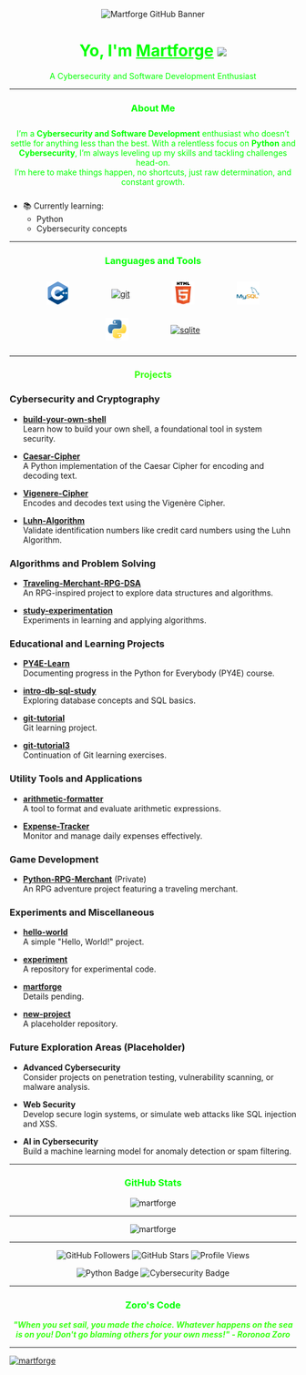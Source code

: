 <!-- GitHub Banner -->
<p align="center">
  <img src="https://github.com/martforge/martforge/blob/main/images/MartforgeGithubBanner4.gif" alt="Martforge GitHub Banner" />
</p>

<h1 align="center"><b style="color: #00ff00;">Yo, I'm </b><a href="https://github.com/martforge" style="color: #00ff00;">Martforge</a> <img src="https://media.giphy.com/media/hvRJCLFzcasrR4ia7z/giphy.gif" width="30"></h1>

<p align="center" style="color: #00ff00;">A Cybersecurity and Software Development Enthusiast</p>

---

<h3 align="center" style="color: #00ff00;">About Me</h3>
<p align="center" style="color: #00ff00; padding: 10px 0;">I’m a <b>Cybersecurity and Software Development</b> enthusiast who doesn’t settle for anything less than the best. With a relentless focus on <b>Python</b> and <b>Cybersecurity</b>, I’m always leveling up my skills and tackling challenges head-on. <br> I’m here to make things happen, no shortcuts, just raw determination, and constant growth.</p>

- 📚 Currently learning:
  - Python
  - Cybersecurity concepts

---

<h3 align="center" style="color: #00ff00;">Languages and Tools</h3>
<p align="center"> 
  <a href="https://www.w3schools.com/cpp/" target="_blank" rel="noreferrer" style="display: inline-block; margin: 0 25px; padding: 10px; vertical-align: middle;"> 
    <img src="https://raw.githubusercontent.com/devicons/devicon/master/icons/cplusplus/cplusplus-original.svg" alt="cplusplus" width="40" height="40"/> 
  </a>
  <a href="https://git-scm.com/" target="_blank" rel="noreferrer" style="display: inline-block; margin: 0 25px; padding: 10px; vertical-align: middle;"> 
    <img src="https://www.vectorlogo.zone/logos/git-scm/git-scm-icon.svg" alt="git" width="40" height="40"/> 
  </a>
  <a href="https://www.w3.org/html/" target="_blank" rel="noreferrer" style="display: inline-block; margin: 0 25px; padding: 10px; vertical-align: middle;"> 
    <img src="https://raw.githubusercontent.com/devicons/devicon/master/icons/html5/html5-original-wordmark.svg" alt="html5" width="40" height="40"/> 
  </a>
  <a href="https://www.mysql.com/" target="_blank" rel="noreferrer" style="display: inline-block; margin: 0 25px; padding: 10px; vertical-align: middle;"> 
    <img src="https://raw.githubusercontent.com/devicons/devicon/master/icons/mysql/mysql-original-wordmark.svg" alt="mysql" width="40" height="40"/> 
  </a>
  <a href="https://www.python.org" target="_blank" rel="noreferrer" style="display: inline-block; margin: 0 25px; padding: 10px; vertical-align: middle;"> 
    <img src="https://raw.githubusercontent.com/devicons/devicon/master/icons/python/python-original.svg" alt="python" width="40" height="40"/> 
  </a>
  <a href="https://www.sqlite.org/" target="_blank" rel="noreferrer" style="display: inline-block; margin: 0 25px; padding: 10px; vertical-align: middle;"> 
    <img src="https://www.vectorlogo.zone/logos/sqlite/sqlite-icon.svg" alt="sqlite" width="40" height="40"/> 
  </a> 
</p>

---

<h3 align="center" style="color: #39FF14;">Projects</h3>

### **Cybersecurity and Cryptography**
- **[build-your-own-shell](https://github.com/martforge/build-your-own-shell)**  
  Learn how to build your own shell, a foundational tool in system security.
  
- **[Caesar-Cipher](https://github.com/martforge/Caesar-Cipher)**  
  A Python implementation of the Caesar Cipher for encoding and decoding text.

- **[Vigenere-Cipher](https://github.com/martforge/Vigenere-Cipher)**  
  Encodes and decodes text using the Vigenère Cipher.

- **[Luhn-Algorithm](https://github.com/martforge/Luhn-Algorithm)**  
  Validate identification numbers like credit card numbers using the Luhn Algorithm.

### **Algorithms and Problem Solving**
- **[Traveling-Merchant-RPG-DSA](https://github.com/martforge/Traveling-Merchant-RPG-DSA)**  
  An RPG-inspired project to explore data structures and algorithms.

- **[study-experimentation](https://github.com/martforge/study-experimentation)**  
  Experiments in learning and applying algorithms.

### **Educational and Learning Projects**
- **[PY4E-Learn](https://github.com/martforge/PY4E-Learn)**  
  Documenting progress in the Python for Everybody (PY4E) course.

- **[intro-db-sql-study](https://github.com/martforge/intro-db-sql-study)**  
  Exploring database concepts and SQL basics.

- **[git-tutorial](https://github.com/martforge/git-tutorial)**  
  Git learning project.

- **[git-tutorial3](https://github.com/martforge/git-tutorial3)**  
  Continuation of Git learning exercises.

### **Utility Tools and Applications**
- **[arithmetic-formatter](https://github.com/martforge/arithmetic-formatter)**  
  A tool to format and evaluate arithmetic expressions.

- **[Expense-Tracker](https://github.com/martforge/Expense-Tracker)**  
  Monitor and manage daily expenses effectively.

### **Game Development**
- **[Python-RPG-Merchant](https://github.com/martforge/Python-RPG-Merchant)** (Private)  
  An RPG adventure project featuring a traveling merchant.

### **Experiments and Miscellaneous**
- **[hello-world](https://github.com/martforge/hello-world)**  
  A simple "Hello, World!" project.

- **[experiment](https://github.com/martforge/experiment)**  
  A repository for experimental code.

- **[martforge](https://github.com/martforge/martforge)**  
  Details pending.

- **[new-project](https://github.com/martforge/new-project)**  
  A placeholder repository.

### **Future Exploration Areas (Placeholder)**
- **Advanced Cybersecurity**  
  Consider projects on penetration testing, vulnerability scanning, or malware analysis.

- **Web Security**  
  Develop secure login systems, or simulate web attacks like SQL injection and XSS.

- **AI in Cybersecurity**  
  Build a machine learning model for anomaly detection or spam filtering.

---

<h3 align="center" style="color: #00ff00;">GitHub Stats</h3>
<p align="center"><img src="https://github-readme-stats.vercel.app/api?username=martforge&show_icons=true&locale=en&theme=dark&bg_color=000000&title_color=39FF14&text_color=39FF14&icon_color=39FF14" alt="martforge" /></p>

---

<p align="center"><img src="https://github-readme-streak-stats.herokuapp.com/?user=martforge&theme=github-dark&border_radius=5&background=000000&title_color=39FF14&text_color=39FF14&icon_color=39FF14" alt="martforge" /></p>

---

<!-- GitHub Followers Count, Stars Count, and Profile Views -->
<p align="center">
  <img src="https://img.shields.io/github/followers/martforge?label=Followers&style=flat&color=39FF14" alt="GitHub Followers" />
  <img src="https://img.shields.io/github/stars/martforge?label=Stars&style=flat&color=39FF14" alt="GitHub Stars" />
  <img src="https://komarev.com/ghpvc/?username=martforge&label=Profile%20views&color=39FF14&style=flat" alt="Profile Views" />
</p>

<!-- Badges for Skills -->
<p align="center">
  <img src="https://img.shields.io/badge/Skills-Python-39FF14?style=flat&logo=python&logoColor=white" alt="Python Badge" />
  <img src="https://img.shields.io/badge/Skills-Cybersecurity-39FF14?style=flat&logo=security&logoColor=white" alt="Cybersecurity Badge" />
</p>

---

<h3 align="center" style="color: #00ff00;">Zoro's Code</h3>
<p align="center" style="font-style: italic; color: #39FF14; font-weight: bold;">"When you set sail, you made the choice. Whatever happens on the sea is on you! Don't go blaming others for your own mess!" - Roronoa Zoro</p>

---

<a href="https://github.com/ryo-ma/github-profile-trophy">
  <img src="https://github-profile-trophy.vercel.app/?username=martforge&theme=matrix&column=7&margin-w=15&margin-h=15&no-frame=true" alt="martforge" />
</a>
